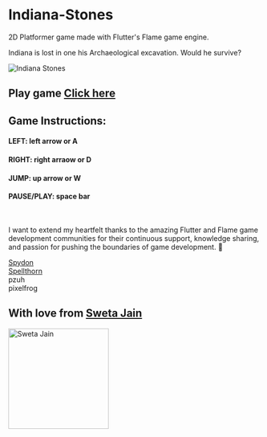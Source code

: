 # Indiana-Stones
2D Platformer game made with Flutter's Flame game engine.

Indiana is lost in one his Archaeological excavation. Would he survive?




![Indiana Stones](https://github.com/SwetaTheBest/indiana/assets/30392938/3f586654-3d65-4b6b-905f-71329d815514)

## Play game [Click here](https://swetathebest.github.io/Indiana-Stones/)

## Game Instructions:
#### LEFT: left arrow or A
#### RIGHT: right arraow or D
#### JUMP: up arrow or W
#### PAUSE/PLAY: space bar

</br>

I want to extend my heartfelt thanks to the amazing Flutter and Flame game development communities for their continuous support, knowledge sharing, and passion for pushing the boundaries of game development. 🙌

[Spydon](https://github.com/spydon) </br>
[Spellthorn](https://github.com/Spellthorn) </br>
pzuh </br>
pixelfrog


## With love from  [Sweta Jain](https://stackoverflow.com/users/6921031/sweta-jain)

<img src="https://external-content.duckduckgo.com/iu/?u=https%3A%2F%2Ftse4.mm.bing.net%2Fth%3Fid%3DOIP.SkoKdkU1v02J7ycFl2b2twHaHa%26pid%3DApi&f=1" alt="Sweta Jain" width=200 height=200>
